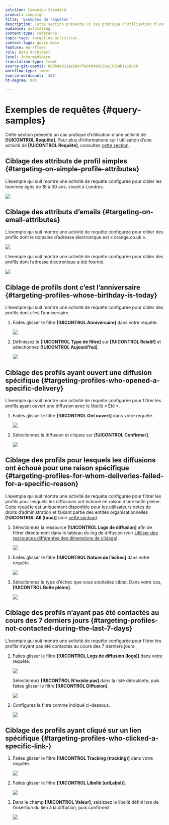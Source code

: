 ```yaml
---
solution: Campaign Standard
product: campaign
title: 'Exemples de requêtes '
description: Cette section présente un cas pratique d’utilisation d’une activité de Requête.
audience: automating
content-type: reference
topic-tags: targeting-activities
context-tags: query,main
feature: Workflows
role: Data Architect
level: Intermédiaire
translation-type: tm+mt
source-git-commit: 088b49931ee5047fa6b949813ba17654b1e10d60
workflow-type: tm+mt
source-wordcount: '369'
ht-degree: 99%

---
```



# Exemples de requêtes     {#query-samples}

Cette section présente un cas pratique d’utilisation d’une activité de **[!UICONTROL Requête]**. Pour plus d’informations sur l’utilisation d’une activité de **[!UICONTROL Requête]**, consultez [cette section](../../automating/using/query.md).

## Ciblage des attributs de profil simples {#targeting-on-simple-profile-attributes}

L’exemple qui suit montre une activité de requête configurée pour cibler les hommes âgés de 18 à 30 ans, vivant à Londres.

![](assets/query_sample_1.png)

## Ciblage des attributs d’emails      {#targeting-on-email-attributes}

L’exemple qui suit montre une activité de requête configurée pour cibler des profils dont le domaine d’adresse électronique est « orange.co.uk ».

![](assets/query_sample_emaildomain.png)

L’exemple qui suit montre une activité de requête configurée pour cibler des profils dont l’adresse électronique a été fournie.

![](assets/query_sample_emailnotempty.png)

## Ciblage de profils dont c’est l’anniversaire      {#targeting-profiles-whose-birthday-is-today}

L’exemple qui suit montre une activité de requête configurée pour cibler des profils dont c’est l’anniversaire.

1. Faites glisser le filtre **[!UICONTROL Anniversaire]** dans votre requête.

   ![](assets/query_sample_birthday.png)

1. Définissez le **[!UICONTROL Type de filtre]** sur **[!UICONTROL Relatif]** et sélectionnez **[!UICONTROL Aujourd’hui]**.

   ![](assets/query_sample_birthday2.png)

## Ciblage des profils ayant ouvert une diffusion spécifique {#targeting-profiles-who-opened-a-specific-delivery}

L’exemple qui suit montre une activité de requête configurée pour filtrer les profils ayant ouvert une diffusion avec le libellé « Été ».

1. Faites glisser le filtre **[!UICONTROL Ont ouvert]** dans votre requête.

   ![](assets/query_sample_opened.png)

1. Sélectionnez la diffusion et cliquez sur **[!UICONTROL Confirmer]**.

   ![](assets/query_sample_opened2.png)

## Ciblage des profils pour lesquels les diffusions ont échoué pour une raison spécifique {#targeting-profiles-for-whom-deliveries-failed-for-a-specific-reason}

L’exemple qui suit montre une activité de requête configurée pour filtrer les profils pour lesquels les diffusions ont échoué en raison d’une boîte pleine. Cette requête est uniquement disponible pour les utilisateurs dotés de droits d’administration et faisant partie des entités organisationnelles **[!UICONTROL All (tous)]** (voir [cette section](../../administration/using/organizational-units.md)).

1. Sélectionnez la ressource **[!UICONTROL Logs de diffusion]** afin de filtrer directement dans le tableau du log de diffusion (voir [Utiliser des ressources différentes des dimensions de ciblage](../../automating/using/using-resources-different-from-targeting-dimensions.md)).

   ![](assets/query_sample_failure1.png)

1. Faites glisser le filtre **[!UICONTROL Nature de l’échec]** dans votre requête.

   ![](assets/query_sample_failure2.png)

1. Sélectionnez le type d’échec que vous souhaitez cibler. Dans votre cas, **[!UICONTROL Boîte pleine]**.

   ![](assets/query_sample_failure3.png)

## Ciblage des profils n’ayant pas été contactés au cours des 7 derniers jours {#targeting-profiles-not-contacted-during-the-last-7-days}

L’exemple qui suit montre une activité de requête configurée pour filtrer les profils n’ayant pas été contactés au cours des 7 derniers jours.

1. Faites glisser le filtre **[!UICONTROL Logs de diffusion (logs)]** dans votre requête.

   ![](assets/query_sample_7days.png)

   Sélectionnez **[!UICONTROL N’existe pas]** dans la liste déroulante, puis faites glisser le filtre **[!UICONTROL Diffusion]**.

   ![](assets/query_sample_7days1.png)

1. Configurez le filtre comme indiqué ci-dessous.

   ![](assets/query_sample_7days2.png)

## Ciblage des profils ayant cliqué sur un lien spécifique      {#targeting-profiles-who-clicked-a-specific-link-}

1. Faites glisser le filtre **[!UICONTROL Tracking (tracking)]** dans votre requête.

   ![](assets/query_sample_trackinglogs.png)

1. Faites glisser le filtre **[!UICONTROL Libellé (urlLabel)]**.

   ![](assets/query_sample_trackinglogs2.png)

1. Dans le champ **[!UICONTROL Valeur]**, saisissez le libellé défini lors de l’insertion du lien à la diffusion, puis confirmez.

   ![](assets/query_sample_trackinglogs3.png)
